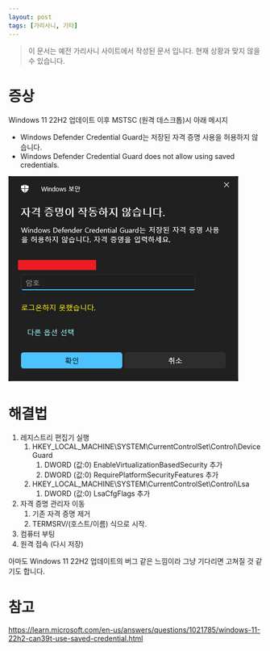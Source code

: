 ```yaml
---
layout: post
tags: [가리사니, 기타]
---
```


> 이 문서는 예전 가리사니 사이트에서 작성된 문서 입니다.
현재 상황과 맞지 않을 수 있습니다.

# 증상
Windows 11 22H2 업데이트 이후 MSTSC (원격 데스크톱)시 아래 메시지

- Windows Defender Credential Guard는 저장된 자격 증명 사용을 허용하지 않습니다.
- Windows Defender Credential Guard does not allow using saved credentials.

![설명](/file/forum/64ee9439-efc1-4bf5-a5bd-4f6ebde920fe.png)


# 해결법

1. 레지스트리 편집기 실행
    1. HKEY_LOCAL_MACHINE\SYSTEM\CurrentControlSet\Control\DeviceGuard
        1. DWORD (값:0) EnableVirtualizationBasedSecurity 추가
        1. DWORD (값:0) RequirePlatformSecurityFeatures 추가
    1. HKEY_LOCAL_MACHINE\SYSTEM\CurrentControlSet\Control\Lsa
        1. DWORD (값:0) LsaCfgFlags 추가
1. 자격 증명 관리자 이동
    1. 기존 자격 증명 제거 
    1. TERMSRV/(호스트/이름) 식으로 시작.
1. 컴퓨터 부팅
1. 원격 접속 (다시 저장)

아마도 Windows 11 22H2 업데이트의 버그 같은 느낌이라 그냥 기다리면 고쳐질 것 같기도 합니다.


# 참고
https://learn.microsoft.com/en-us/answers/questions/1021785/windows-11-22h2-can39t-use-saved-credential.html